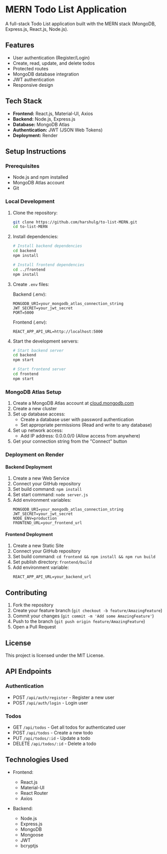 # MERN Todo List Application

A full-stack Todo List application built with the MERN stack (MongoDB, Express.js, React.js, Node.js).

## Features

- User authentication (Register/Login)
- Create, read, update, and delete todos
- Protected routes
- MongoDB database integration
- JWT authentication
- Responsive design

## Tech Stack

- **Frontend:** React.js, Material-UI, Axios
- **Backend:** Node.js, Express.js
- **Database:** MongoDB Atlas
- **Authentication:** JWT (JSON Web Tokens)
- **Deployment:** Render

## Setup Instructions

### Prerequisites

- Node.js and npm installed
- MongoDB Atlas account
- Git

### Local Development

1. Clone the repository:
   ```bash
   git clone https://github.com/harshulg/to-list-MERN.git
   cd to-list-MERN
   ```

2. Install dependencies:
   ```bash
   # Install backend dependencies
   cd backend
   npm install

   # Install frontend dependencies
   cd ../frontend
   npm install
   ```

3. Create `.env` files:

   Backend (.env):
   ```
   MONGODB_URI=your_mongodb_atlas_connection_string
   JWT_SECRET=your_jwt_secret
   PORT=5000
   ```

   Frontend (.env):
   ```
   REACT_APP_API_URL=http://localhost:5000
   ```

4. Start the development servers:
   ```bash
   # Start backend server
   cd backend
   npm start

   # Start frontend server
   cd frontend
   npm start
   ```

### MongoDB Atlas Setup

1. Create a MongoDB Atlas account at [cloud.mongodb.com](https://cloud.mongodb.com)
2. Create a new cluster
3. Set up database access:
   - Create a database user with password authentication
   - Set appropriate permissions (Read and write to any database)
4. Set up network access:
   - Add IP address: 0.0.0.0/0 (Allow access from anywhere)
5. Get your connection string from the "Connect" button

### Deployment on Render

#### Backend Deployment
1. Create a new Web Service
2. Connect your GitHub repository
3. Set build command: `npm install`
4. Set start command: `node server.js`
5. Add environment variables:
   ```
   MONGODB_URI=your_mongodb_atlas_connection_string
   JWT_SECRET=your_jwt_secret
   NODE_ENV=production
   FRONTEND_URL=your_frontend_url
   ```

#### Frontend Deployment
1. Create a new Static Site
2. Connect your GitHub repository
3. Set build command: `cd frontend && npm install && npm run build`
4. Set publish directory: `frontend/build`
5. Add environment variable:
   ```
   REACT_APP_API_URL=your_backend_url
   ```

## Contributing

1. Fork the repository
2. Create your feature branch (`git checkout -b feature/AmazingFeature`)
3. Commit your changes (`git commit -m 'Add some AmazingFeature'`)
4. Push to the branch (`git push origin feature/AmazingFeature`)
5. Open a Pull Request

## License

This project is licensed under the MIT License.

## API Endpoints

### Authentication
- POST `/api/auth/register` - Register a new user
- POST `/api/auth/login` - Login user

### Todos
- GET `/api/todos` - Get all todos for authenticated user
- POST `/api/todos` - Create a new todo
- PUT `/api/todos/:id` - Update a todo
- DELETE `/api/todos/:id` - Delete a todo

## Technologies Used

- Frontend:
  - React.js
  - Material-UI
  - React Router
  - Axios

- Backend:
  - Node.js
  - Express.js
  - MongoDB
  - Mongoose
  - JWT
  - bcryptjs 